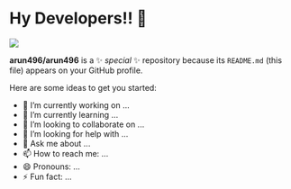 <h1>Hy Developers!! 👋</h1>

<div style="margin: auto;"><img src="https://media.giphy.com/media/f3iwJFOVOwuy7K6FFw/giphy.gif" /></div>

**arun496/arun496** is a ✨ _special_ ✨ repository because its `README.md` (this file) appears on your GitHub profile.

Here are some ideas to get you started:

- 🔭 I’m currently working on ...
- 🌱 I’m currently learning ...
- 👯 I’m looking to collaborate on ...
- 🤔 I’m looking for help with ...
- 💬 Ask me about ...
- 📫 How to reach me: ...
- 😄 Pronouns: ...
- ⚡ Fun fact: ...


